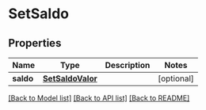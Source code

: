 # SetSaldo

## Properties
Name | Type | Description | Notes
------------ | ------------- | ------------- | -------------
**saldo** | [**SetSaldoValor**](SetSaldoValor.md) |  | [optional] 

[[Back to Model list]](../README.md#documentation-for-models) [[Back to API list]](../README.md#documentation-for-api-endpoints) [[Back to README]](../README.md)


